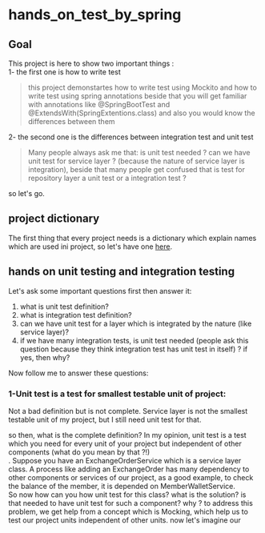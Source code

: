 # hands_on_test_by_spring

## Goal
This project is here to show two important things :<br> 
1- the first one is  how to write test<br>
> this project demonstartes how to write test using Mockito and how to write test using spring annotations
> beside that you will get familiar with annotations like @SpringBootTest and @ExtendsWith(SpringExtentions.class)  and also you would know the differences between them 


2- the second one is the differences between integration test and unit test<br> 
> Many people always ask me that: is unit test needed ? can we have unit test for service layer ? (because the nature of service layer is integration), beside that many people get confused that is test for repository layer a unit test or a integration test ? 

so let's go.<br>

## project dictionary
The first thing that every project needs is a dictionary which explain names which are used ini project, so let's have one <a href="https://github.com/sajadShahsavari1377/hands_on_test_by_spring/data-dictionary.md">here</a>. <br>


## hands on unit testing and integration testing
Let's ask some important questions first then answer it: <br>
1. what is unit test definition?
2. what is integration test definition?
3. can we have unit test for a layer which is integrated by the nature (like service layer)?
4. if we have many integration tests, is unit test needed (people ask this question because they think integration test has unit test in itself) ? if yes, then why?

Now follow me to answer these questions:<br>
### 1-Unit test is a test for smallest testable unit of project:<br>
<p>
 Not a bad definition but is not complete. Service layer is not the smallest testable unit of my project,
 but I still need unit test for that.<br>

 so then, what is the complete definition? In my opinion, unit test is a test which you need for every unit of your project
 but independent of other components (what do you mean by that ?!)<br>.
 Suppose you have an ExchangeOrderService which is a service layer class.
 A process like adding an ExchangeOrder has many dependency to other components or services of our project, as a good example,
 to check the balance of the member, it is depended on MemberWalletService.<br>
 So now how can you how unit test for this class?
 what is the solution? is that needed to have unit test for such a component? why ?
 to address this problem, we get help from a concept which is Mocking, which help us to test our project units independent of other units.
 now let's imagine our 
 
</p>


